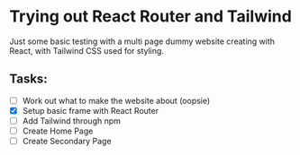 # Trying out React Router and Tailwind

Just some basic testing with a multi page dummy website creating with React, with Tailwind CSS used for styling.

## Tasks:
- [ ] Work out what to make the website about (oopsie)
- [x] Setup basic frame with React Router
- [ ] Add Tailwind through npm
- [ ] Create Home Page
- [ ] Create Secondary Page